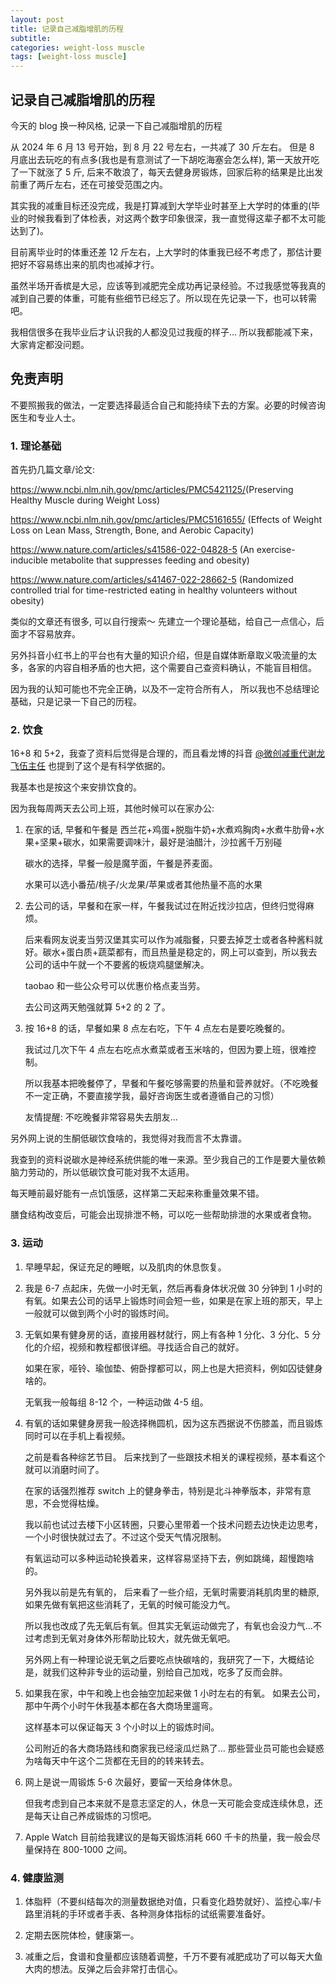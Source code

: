 ```yaml
---
layout: post
title: 记录自己减脂增肌的历程
subtitle:
categories: weight-loss muscle
tags: [weight-loss muscle]
---
```


## 记录自己减脂增肌的历程

今天的 blog 换一种风格, 记录一下自己减脂增肌的历程

从 2024 年 6 月 13 号开始，到 8 月 22 号左右，一共减了 30 斤左右。
但是 8 月底出去玩吃的有点多(我也是有意测试了一下胡吃海塞会怎么样), 第一天放开吃了一下就涨了 5 斤, 后来不敢浪了，每天去健身房锻炼，回家后称的结果是比出发前重了两斤左右，还在可接受范围之内。

其实我的减重目标还没完成，我是打算减到大学毕业时甚至上大学时的体重的(毕业的时候我看到了体检表，对这两个数字印象很深，我一直觉得这辈子都不太可能达到了)。

目前离毕业时的体重还差 12 斤左右，上大学时的体重我已经不考虑了，那估计要把好不容易练出来的肌肉也减掉才行。

虽然半场开香槟是大忌，应该等到减肥完全成功再记录经验。不过我感觉等我真的减到自己要的体重，可能有些细节已经忘了。所以现在先记录一下，也可以转需吧。

我相信很多在我毕业后才认识我的人都没见过我瘦的样子... 所以我都能减下来，大家肯定都没问题。

## 免责声明

不要照搬我的做法，一定要选择最适合自己和能持续下去的方案。必要的时候咨询医生和专业人士。

### 1. 理论基础

首先扔几篇文章/论文:

<https://www.ncbi.nlm.nih.gov/pmc/articles/PMC5421125/>(Preserving Healthy Muscle during Weight Loss)

<https://www.ncbi.nlm.nih.gov/pmc/articles/PMC5161655/> (Effects of Weight Loss on Lean Mass, Strength, Bone, and Aerobic Capacity)

<https://www.nature.com/articles/s41586-022-04828-5> (An exercise-inducible metabolite that suppresses feeding and obesity)

<https://www.nature.com/articles/s41467-022-28662-5> (Randomized controlled trial for time-restricted eating in healthy volunteers without obesity)

类似的文章还有很多, 可以自行搜索～ 先建立一个理论基础，给自己一点信心，后面才不容易放弃。

另外抖音小红书上的平台也有大量的知识介绍，但是自媒体断章取义吸流量的太多，各家的内容自相矛盾的也大把，这个需要自己查资料确认，不能盲目相信。

因为我的认知可能也不完全正确，以及不一定符合所有人， 所以我也不总结理论基础，只是记录一下自己的历程。

### 2. 饮食

16+8 和 5+2，我查了资料后觉得是合理的，而且看龙博的抖音 [@微创减重代谢龙飞伍主任](https://v.douyin.com/ik8rj7Tn/) 也提到了这个是有科学依据的。

我基本也是按这个来安排饮食的。

因为我每周两天去公司上班，其他时候可以在家办公:

1. 在家的话, 早餐和午餐是 西兰花+鸡蛋+脱脂牛奶+水煮鸡胸肉+水煮牛肋骨+水果+坚果+碳水，如果需要调味汁，最好是油醋汁，沙拉酱千万别碰

   碳水的选择，早餐一般是魔芋面，午餐是荞麦面。

   水果可以选小番茄/桃子/火龙果/苹果或者其他热量不高的水果

2. 去公司的话，早餐和在家一样，午餐我试过在附近找沙拉店，但终归觉得麻烦。

   后来看网友说麦当劳汉堡其实可以作为减脂餐，只要去掉芝士或者各种酱料就好。碳水+蛋白质+蔬菜都有，而且热量是稳定的，网上可以查到，所以我去公司的话中午就一个不要酱的板烧鸡腿堡解决。

   taobao 和一些公众号可以优惠价格点麦当劳。

   去公司这两天勉强就算 5+2 的 2 了。

3. 按 16+8 的话，早餐如果 8 点左右吃，下午 4 点左右是要吃晚餐的。

   我试过几次下午 4 点左右吃点水煮菜或者玉米啥的，但因为要上班，很难控制。

   所以我基本把晚餐停了，早餐和午餐吃够需要的热量和营养就好。（不吃晚餐不一定正确，不要直接学我，最好咨询医生或者遵循自己的习惯）

   友情提醒: 不吃晚餐非常容易失去朋友...

另外网上说的生酮低碳饮食啥的，我觉得对我而言不太靠谱。

我查到的资料说碳水是神经系统供能的唯一来源。至少我自己的工作是要大量依赖脑力劳动的，所以低碳饮食可能对我不太适用。

每天睡前最好能有一点饥饿感，这样第二天起来称重量效果不错。

膳食结构改变后，可能会出现排泄不畅，可以吃一些帮助排泄的水果或者食物。

### 3. 运动

1. 早睡早起，保证充足的睡眠，以及肌肉的休息恢复。

2. 我是 6-7 点起床，先做一小时无氧，然后再看身体状况做 30 分钟到 1 小时的有氧。如果去公司的话早上锻炼时间会短一些，如果是在家上班的那天，早上一般就可以做到两个小时的锻炼时间。

3. 无氧如果有健身房的话，直接用器材就行，网上有各种 1 分化、3 分化、5 分化的介绍，视频和教程都很详细。寻找适合自己的就好。

   如果在家，哑铃、瑜伽垫、俯卧撑都可以，网上也是大把资料，例如囚徒健身啥的。

   无氧我一般每组 8-12 个，一种运动做 4-5 组。

4. 有氧的话如果健身房我一般选择椭圆机，因为这东西据说不伤膝盖，而且锻炼同时可以在手机上看视频。

   之前是看各种综艺节目。 后来找到了一些跟技术相关的课程视频，基本看这个就可以消磨时间了。

   在家的话强烈推荐 switch 上的健身拳击，特别是北斗神拳版本，非常有意思，不会觉得枯燥。

   我以前也试过去楼下小区转圈，只要心里带着一个技术问题去边快走边思考，一个小时很快就过去了。不过这个受天气情况限制。

   有氧运动可以多种运动轮换着来，这样容易坚持下去，例如跳绳，超慢跑啥的。

   另外我以前是先有氧的， 后来看了一些介绍，无氧时需要消耗肌肉里的糖原, 如果先做有氧把这些消耗了，无氧的时候可能没力气。

   所以我也改成了先无氧后有氧。但其实无氧运动做完了，有氧也会没力气...不过考虑到无氧对身体外形帮助比较大，就先做无氧吧。

   另外网上有一种理论说无氧之后要吃点快碳啥的，我研究了一下，大概结论是，就我们这种非专业的运动量，别给自己加戏，吃多了反而会胖。

5. 如果我在家，中午和晚上也会抽空加起来做 1 小时左右的有氧。 如果去公司，那中午两个小时午休我基本都在各大商场里遛弯。

   这样基本可以保证每天 3 个小时以上的锻炼时间。

   公司附近的各大商场路线和商家我已经滚瓜烂熟了... 那些营业员可能也会疑惑为啥每天中午这个二货都在无目的的转来转去。

6. 网上是说一周锻炼 5-6 次最好，要留一天给身体休息。

   但我考虑到自己本来就不是意志坚定的人，休息一天可能会变成连续休息，还是每天让自己养成锻炼的习惯吧。

7. Apple Watch 目前给我建议的是每天锻炼消耗 660 千卡的热量，我一般会尽量保持在 800-1000 之间。

### 4. 健康监测

1. 体脂秤（不要纠结每次的测量数据绝对值，只看变化趋势就好）、监控心率/卡路里消耗的手环或者手表、各种测身体指标的试纸需要准备好。

2. 定期去医院体检，健康第一。

3. 减重之后，食谱和食量都应该随着调整，千万不要有减肥成功了可以每天大鱼大肉的想法。反弹之后会非常打击信心。
